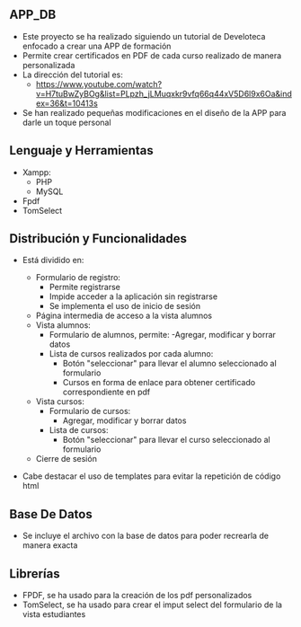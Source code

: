 ## APP_DB

- Este proyecto se ha realizado siguiendo un tutorial de Develoteca enfocado a crear una APP de formación
- Permite crear certificados en PDF de cada curso realizado de manera personalizada
- La dirección del tutorial es: 
    - https://www.youtube.com/watch?v=H7tuBwZyBOg&list=PLpzh_jLMuqxkr9vfq66q44xV5D6l9x6Oa&index=36&t=10413s
- Se han realizado pequeñas modificaciones en el diseño de la APP para darle un toque personal

## Lenguaje y Herramientas

- Xampp:
    - PHP
    - MySQL
- Fpdf
- TomSelect

## Distribución y Funcionalidades

- Está dividido en: 
    - Formulario de registro: 
        - Permite registrarse
        - Impide acceder a la aplicación sin registrarse
        - Se implementa el uso de inicio de sesión   
    - Página intermedia de acceso a la vista alumnos
    - Vista alumnos:
        - Formulario de alumnos, permite:
            -Agregar, modificar y borrar datos
        - Lista de cursos realizados por cada alumno:
            - Botón "seleccionar" para llevar el alumno seleccionado al formulario
            - Cursos en forma de enlace para obtener certificado correspondiente en pdf 
    - Vista cursos:  
        - Formulario de cursos:
            - Agregar, modificar y borrar datos
        - Lista de cursos:
            - Botón "seleccionar" para llevar el curso seleccionado al formulario
    - Cierre de sesión

- Cabe destacar el uso de templates para evitar la repetición de código html

## Base De Datos

- Se incluye el archivo con la base de datos para poder recrearla de manera exacta

## Librerías

- FPDF, se ha usado para la creación de los pdf personalizados
- TomSelect, se ha usado para crear el imput select del formulario de la vista estudiantes
